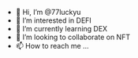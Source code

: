 - 👋 Hi, I’m @77luckyu
- 👀 I’m interested in DEFI
- 🌱 I’m currently learning DEX
- 💞️ I’m looking to collaborate on NFT
- 📫 How to reach me ...

<!---
77luckyu/77luckyu is a ✨ special ✨ repository because its `README.md` (this file) appears on your GitHub profile.
You can click the Preview link to take a look at your changes.
--->
